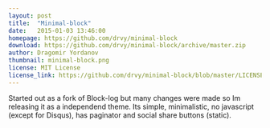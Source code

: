 ```yaml
---
layout: post
title:  "Minimal-block"
date:   2015-01-03 13:46:00
homepage: https://github.com/drvy/minimal-block
download: https://github.com/drvy/minimal-block/archive/master.zip
author: Dragomir Yordanov
thumbnail: minimal-block.png
license: MIT License
license_link: https://github.com/drvy/minimal-block/blob/master/LICENSE.md
---
```


Started out as a fork of Block-log but many changes were made so Im releasing it as a independend theme.
Its simple, minimalistic, no javascript (except for Disqus), has paginator and social share buttons (static).